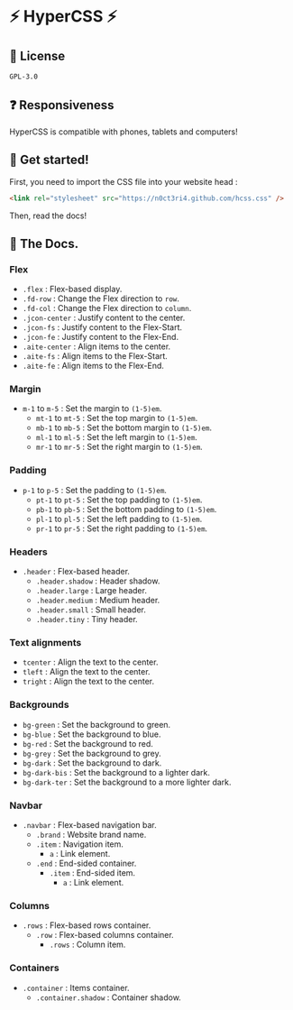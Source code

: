 # ⚡ HyperCSS ⚡

## 📜 License

```
GPL-3.0
```

## ❓ Responsiveness

HyperCSS is compatible with phones, tablets and computers!

## 🚀 Get started!

First, you need to import the CSS file into your website head :

```html
<link rel="stylesheet" src="https://n0ct3ri4.github.com/hcss.css" />
```

Then, read the docs!

## 📜 The Docs.

### Flex

- `.flex` : Flex-based display.
- `.fd-row` : Change the Flex direction to `row`.
- `.fd-col` : Change the Flex direction to `column`.
- `.jcon-center` : Justify content to the center.
- `.jcon-fs` : Justify content to the Flex-Start.
- `.jcon-fe` : Justify content to the Flex-End.
- `.aite-center` : Align items to the center.
- `.aite-fs` : Align items to the Flex-Start.
- `.aite-fe` : Align items to the Flex-End.

### Margin

- `m-1` to `m-5` : Set the margin to `(1-5)em`.
  - `mt-1` to `mt-5` : Set the top margin to `(1-5)em`.
  - `mb-1` to `mb-5` : Set the bottom margin to `(1-5)em`.
  - `ml-1` to `ml-5` : Set the left margin to `(1-5)em`.
  - `mr-1` to `mr-5` : Set the right margin to `(1-5)em`.

### Padding

- `p-1` to `p-5` : Set the padding to `(1-5)em`.
  - `pt-1` to `pt-5` : Set the top padding to `(1-5)em`.
  - `pb-1` to `pb-5` : Set the bottom padding to `(1-5)em`.
  - `pl-1` to `pl-5` : Set the left padding to `(1-5)em`.
  - `pr-1` to `pr-5` : Set the right padding to `(1-5)em`.

### Headers

- `.header` : Flex-based header.
  - `.header.shadow` : Header shadow.
  - `.header.large` : Large header.
  - `.header.medium` : Medium header.
  - `.header.small` : Small header.
  - `.header.tiny` : Tiny header.

### Text alignments

- `tcenter` : Align the text to the center.
- `tleft` : Align the text to the center.
- `tright` : Align the text to the center.

### Backgrounds

- `bg-green` : Set the background to green.
- `bg-blue` : Set the background to blue.
- `bg-red` : Set the background to red.
- `bg-grey` : Set the background to grey.
- `bg-dark` : Set the background to dark.
- `bg-dark-bis` : Set the background to a lighter dark.
- `bg-dark-ter` : Set the background to a more lighter dark.

### Navbar

- `.navbar` : Flex-based navigation bar.
  - `.brand` : Website brand name.
  - `.item` : Navigation item.
    - `a` : Link element.
  - `.end` : End-sided container.
    - `.item` : End-sided item.
      - `a` : Link element.

### Columns

- `.rows` : Flex-based rows container.
  - `.row` : Flex-based columns container.
    - `.rows` : Column item.

### Containers

- `.container` : Items container.
  - `.container.shadow` : Container shadow.
